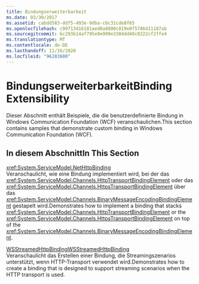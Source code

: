 ```yaml
---
title: Bindungserweiterbarkeit
ms.date: 03/30/2017
ms.assetid: cabdd583-ddf5-493e-9dba-c6c31cde8f65
ms.openlocfilehash: c99713416181aed8a8800c819e0f5786411187ab
ms.sourcegitcommit: bc293b14af795e0e999e3304dd40c0222cf2ffe4
ms.translationtype: MT
ms.contentlocale: de-DE
ms.lasthandoff: 11/26/2020
ms.locfileid: "96283600"
---
```

# <a name="binding-extensibility"></a><span data-ttu-id="97fb5-102">Bindungserweiterbarkeit</span><span class="sxs-lookup"><span data-stu-id="97fb5-102">Binding Extensibility</span></span>

<span data-ttu-id="97fb5-103">Dieser Abschnitt enthält Beispiele, die die benutzerdefinierte Bindung in Windows Communication Foundation (WCF) veranschaulichen.</span><span class="sxs-lookup"><span data-stu-id="97fb5-103">This section contains samples that demonstrate custom binding in Windows Communication Foundation (WCF).</span></span>  
  
## <a name="in-this-section"></a><span data-ttu-id="97fb5-104">In diesem Abschnitt</span><span class="sxs-lookup"><span data-stu-id="97fb5-104">In This Section</span></span>  

 <xref:System.ServiceModel.NetHttpBinding>  
 <span data-ttu-id="97fb5-105">Veranschaulicht, wie eine Bindung implementiert wird, bei der das <xref:System.ServiceModel.Channels.HttpTransportBindingElement> oder das <xref:System.ServiceModel.Channels.HttpsTransportBindingElement> über das <xref:System.ServiceModel.Channels.BinaryMessageEncodingBindingElement> gestapelt wird.</span><span class="sxs-lookup"><span data-stu-id="97fb5-105">Demonstrates how to implement a binding that stacks <xref:System.ServiceModel.Channels.HttpTransportBindingElement> or the <xref:System.ServiceModel.Channels.HttpsTransportBindingElement> on top of the <xref:System.ServiceModel.Channels.BinaryMessageEncodingBindingElement>.</span></span>  
  
 [<span data-ttu-id="97fb5-106">WSStreamedHttpBinding</span><span class="sxs-lookup"><span data-stu-id="97fb5-106">WSStreamedHttpBinding</span></span>](wsstreamedhttpbinding.md)  
 <span data-ttu-id="97fb5-107">Veranschaulicht das Erstellen einer Bindung, die Streamingszenarios unterstützt, wenn HTTP-Transport verwendet wird.</span><span class="sxs-lookup"><span data-stu-id="97fb5-107">Demonstrates how to create a binding that is designed to support streaming scenarios when the HTTP transport is used.</span></span>  
